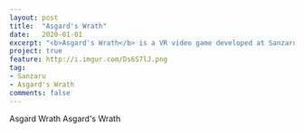 ```yaml
---
layout: post
title:  "Asgard's Wrath"
date:   2020-01-01
excerpt: "<b>Asgard's Wrath</b> is a VR video game developed at Sanzaru Games"
project: true
feature: http://i.imgur.com/Ds6S7lJ.png
tag:
- Sanzaru
- Asgard's Wrath
comments: false
---
```


Asgard Wrath
Asgard's Wrath
